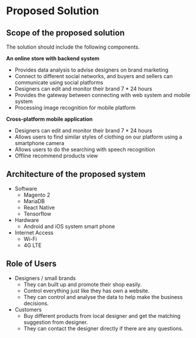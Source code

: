 # Proposed Solution

## Scope of the proposed solution

The solution should include the following components.

**An online store with backend system**

- Provides data analysis to advise designers on brand marketing
- Connect to different social networks, and buyers and sellers can communicate using social platforms
- Designers can edit and monitor their brand 7 * 24 hours
- Provides the gateway between connecting with web system and mobile system
- Processing image recognition for mobile platform

**Cross-platform mobile application**

- Designers can edit and monitor their brand 7 * 24 hours
- Allows users to find similar styles of clothing on our platform using a smartphone camera
- Allows users to do the searching with speech recognition
- Offline recommend products view

## Architecture of the proposed system

- Software
  - Magento 2
  - MariaDB
  - React Native
  - Tensorflow
- Hardware
  - Android and iOS system smart phone
- Internet Access
  - Wi-Fi
  - 4G LTE

## Role of Users

- Designers / small brands
  - They can built up and promote their shop easily. 
  - Control everything just like they has own a website. 
  - They can control and analyse the data to  help make the business decisions.
- Customers
  - Buy different products from local designer and get the matching suggestion from designer. 
  - They can contact the designer directly if there are any questions.
  